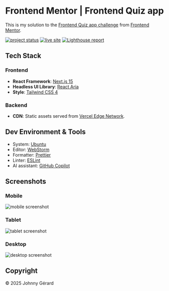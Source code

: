 # Frontend Mentor | Frontend Quiz app

This is my solution to
the [Frontend Quiz app challenge](https://www.frontendmentor.io/challenges/frontend-quiz-app-BE7xkzXQnU)
from [Frontend Mentor](https://www.frontendmentor.io/).

[![project status](https://img.shields.io/badge/status-solution_published-success?style=for-the-badge)](https://www.frontendmentor.io/solutions/frontend-quiz-app-with-react-aria-BAqGb3OB-g)
[![live site](https://img.shields.io/badge/live_site-blue?style=for-the-badge)](https://fem-frontend-quiz-app-jgerard.vercel.app/)
[![Lighthouse report](https://img.shields.io/badge/lighthouse-%23F44B21?style=for-the-badge&logo=lighthouse&logoColor=fff)](https://googlechrome.github.io/lighthouse/viewer/?gist=7f2822315889af9c1855d6b59c16539b)

## Tech Stack

### Frontend

- **React Framework**: [Next.js 15](https://nextjs.org/)
- **Headless UI Library**: [React Aria](https://react-spectrum.adobe.com/react-aria/index.html)
- **Style**: [Tailwind CSS 4](https://tailwindcss.com/)

### Backend

- **CDN**: Static assets served from [Vercel Edge Network](https://vercel.com/docs/edge-network/overview).

## Dev Environment & Tools

- System: [Ubuntu](https://ubuntu.com/desktop)
- Editor: [WebStorm](https://www.jetbrains.com/webstorm/)
- Formatter: [Prettier](https://prettier.io/)
- Linter: [ESLint](https://eslint.org/)
- AI assistant: [GitHub Copilot](https://github.com/features/copilot)

## Screenshots

### Mobile

![mobile screenshot](docs/screenshots/mobile.avif)

### Tablet

![tablet screenshot](docs/screenshots/tablet.avif)

### Desktop

![desktop screenshot](docs/screenshots/desktop.avif)

## Copyright

© 2025 Johnny Gérard

